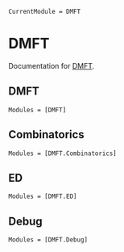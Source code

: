 ```@meta
CurrentModule = DMFT
```

# DMFT

Documentation for [DMFT](https://github.com/frankebel/DMFT.jl).

## DMFT

```@autodocs
Modules = [DMFT]
```

## Combinatorics

```@autodocs
Modules = [DMFT.Combinatorics]
```

## ED

```@autodocs
Modules = [DMFT.ED]
```

## Debug

```@autodocs
Modules = [DMFT.Debug]
```
